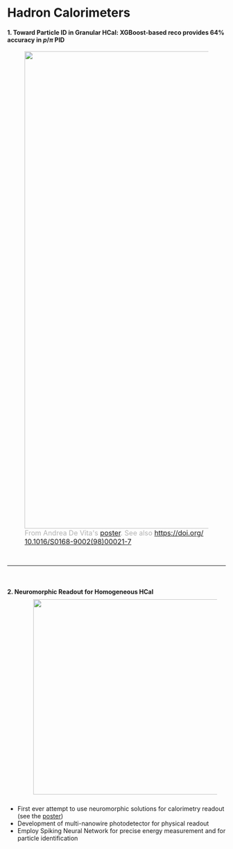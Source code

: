 # Hadron Calorimeters

#### 1. Toward Particle ID in Granular HCal: XGBoost-based reco provides 64% accuracy in $p/\pi$ PID

<figure>
  <img src="/HCal_granular.png" style="width: 1100px !important;">
  <figcaption style="color:#b3b3b3ff; font-size: 16px;">From Andrea De Vita's <a href="https://indico.cern.ch/event/1380163/contributions/6102430/">poster</a>. See also <a href="https://doi.org/
10.1016/S0168-9002(98)00021-7">https://doi.org/
10.1016/S0168-9002(98)00021-7</a>
  </figcaption>
</figure>
<br>


___

<br>
<div class="grid grid-cols-[6fr_5fr] gap-5">
<div>

#### 2. Neuromorphic Readout for Homogeneous HCal
</div>
<div>
<figure>
  <img src="/HCal_homogenious_3.png" style="width: 450px !important; position: relative; top: -10px; left: 20px;">
</figure>
</div>
</div>

* First ever attempt to use neuromorphic solutions for calorimetry readout (see the [poster](https://indico.cern.ch/event/1380163/contributions/6102429/attachments/2933843/5152726/LupiEnrico_PosterMode_NCCal.pdf))
* Development of multi-nanowire photodetector for physical readout
* Employ Spiking Neural Network for precise energy measurement and for particle identification